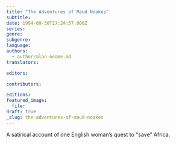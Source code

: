 ```yaml
---
title: "The Adventures of Maud Noakes"
subtitle:
date: 1994-09-30T17:24:57.000Z
series:
genre:
subgenre:
language:
authors:
  - author/alan-neame.md
translators:

editors:

contributors:

editions:
featured_image:
  file:
draft: true
_slug: the-adventures-of-maud-noakes
---
```


A satirical account of one English woman’s quest to "save" Africa.
